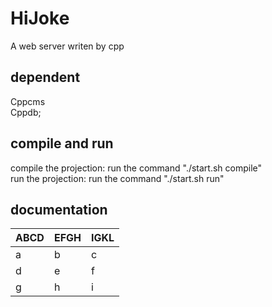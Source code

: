 # HiJoke
A web server writen by cpp

## dependent 
Cppcms  
Cppdb;

## compile and run
compile the projection: run the command "./start.sh compile"  
run the projection: run the command "./start.sh run"

## documentation
ABCD | EFGH | IGKL
-----|------|----
a    | b    | c
d    | e    | f
g    | h    | i
